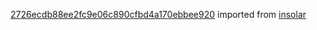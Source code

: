 [2726ecdb88ee2fc9e06c890cfbd4a170ebbee920](https://github.com/insolar/insolar/commit/2726ecdb88ee2fc9e06c890cfbd4a170ebbee920) imported from [insolar](https://github.com/insolar/insolar)
